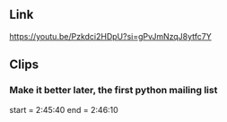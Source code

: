 ## Link
https://youtu.be/Pzkdci2HDpU?si=gPvJmNzqJ8ytfc7Y

## Clips

### Make it better later, the first python mailing list
start = 2:45:40
end = 2:46:10